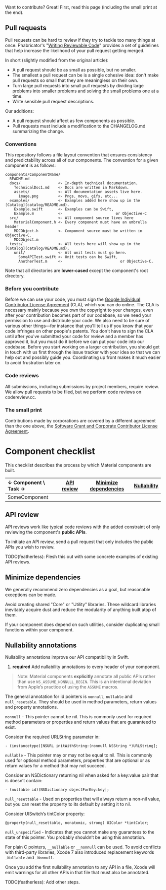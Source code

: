 Want to contribute? Great! First, read this page (including the small print at the end).

## Pull requests

Pull requests can be hard to review if they try to tackle too many things
at once. Phabricator's "[Writing Reviewable Code](https://secure.phabricator.com/book/phabflavor/article/writing_reviewable_code/)"
provides a set of guidelines that help increase the likelihood of your
pull request getting merged.

In short (slightly modified from the original article):

- A pull request should be as small as possible, but no smaller.
- The smallest a pull request can be is a single cohesive idea: don't
  make pull requests so small that they are meaningless on their own.
- Turn large pull requests into small pull requests by dividing large
  problems into smaller problems and solving the small problems one at
  a time.
- Write sensible pull request descriptions.

Our additions:

- A pull request should affect as few components as possible.
- Pull requests must include a modification to the CHANGELOG.md summarizing the
  change.

### Conventions

This repository follows a file layout convention that ensures consistency and
predictability across all of our components. The convention for a given
component is as follows:

    components/ComponentName/
      README.md
      docs/                 <- In-depth technical documentation.
        TechnicalDoc1.md    <- Docs are written in Markdown.
        assets/             <- All documentation assets live here.
          image.png         <- Pngs, movs, gifs, etc...
      examples/             <- Examples added here show up in the [Catalog](catalog/README.md).
        Example.swift       <- Examples can be Swift,
        Example.m           <-                        or Objective-C
      src/                  <- All component source lives here
        MaterialComponent.h <- Every component must have an umbrella header
        MDCObject.h         <- Component source must be written in Objective-C.
        MDCObject.m
      tests/                <- All tests here will show up in the [Catalog](catalog/README.md).
        unit/               <- All unit tests must go here.
          SomeAPITest.swift <- Unit tests can be Swift,
          AnotherTest.m     <-                          or Objective-C.

Note that all directories are **lower-cased** except the component's root
directory.

### Before you contribute

Before we can use your code, you must sign the
[Google Individual Contributor License Agreement](https://developers.google.com/open-source/cla/individual?csw=1)
(CLA), which you can do online. The CLA is necessary mainly because you own the
copyright to your changes, even after your contribution becomes part of our
codebase, so we need your permission to use and distribute your code. We also
need to be sure of various other things—for instance that you'll tell us if you
know that your code infringes on other people's patents. You don't have to sign
the CLA until after you've submitted your code for review and a member has
approved it, but you must do it before we can put your code into our codebase.
Before you start working on a larger contribution, you should get in touch with
us first through the issue tracker with your idea so that we can help out and
possibly guide you. Coordinating up front makes it much easier to avoid
frustration later on.

### Code reviews

All submissions, including submissions by project members, require review. We
allow pull requests to be filed, but we perform code reviews on codereview.cc.

### The small print

Contributions made by corporations are covered by a different agreement than
the one above, the [Software Grant and Corporate Contributor License Agreement](https://cla.developers.google.com/about/google-corporate).

# Component checklist

This checklist describes the process by which Material components are built.

| &darr; Component \ Task &rarr; | [API review](#api-review) | [Minimize dependencies](#minimize-dependencies) | [Nullability](#nullability-annotations) |
|:------------- |:-------------:|:-------------:|:-------------:|
| SomeComponent  |  |  |  |

## API review

API reviews work like typical code reviews with the added constraint of only reviewing the
component's **public APIs**.

To initiate an API review, send a pull request that only includes the public APIs you wish to
review.

TODO(featherless): Flesh this out with some concrete examples of existing API reviews.

## Minimize dependencies

We generally recommend zero dependencies as a goal, but reasonable exceptions can be made.

Avoid creating shared "Core" or "Utility" libraries. These wildcard libraries inevitably acquire
dust and reduce the modularity of anything built atop of them.

If your component does depend on such utilities, consider duplicating small functions within your
component.

## Nullability annotations

Nullability annotations improve our API compatibility in Swift.

1. **required** Add nullability annotations to every header of your component.

> Note: Material components **explicitly** annotate all public APIs rather than use
`NS_ASSUME_NONNULL_BEGIN`. This is an intentional deviation from Apple’s practice of using the
`ASSUME` macros.

The general annotation for id pointers is `nonnull`, `nullable` and `null_resetable`. They should be
used in method parameters, return values and property annotations.

`nonnull` - This pointer cannot be nil. This is commonly used for required method parameters or
properties and return values that are guaranteed to exist.

Consider the required URLString parameter in:

    - (instancetype)[NSURL initWithString:(nonnull NSString *)URLString];

`nullable` - This pointer may or may not be equal to nil.  This is commonly used for optional method
parameters, properties that are optional or as return values for a method that may not succeed.

Consider an NSDictionary returning nil when asked for a key:value pair that is doesn’t contain:

    - (nullable id)[NSDictionary objectForKey:key];

`null_resettable` - Used on properties that will always return a non-nil value, but you can reset
the property to its default by setting it to nil.

Consider UISwitch’s tintColor property:

    @property(null_resettable, nonatomic, strong) UIColor *tintColor;

`null_unspecified` - Indicates that you cannot make any guarantees to the state of this pointer. You
probably shouldn’t be using this annotation.

For plain C pointers, `__nullable` or `__nonnull` can be used.  To avoid conflicts with third-party
libraries, Xcode 7 also introduced replacement  keywords `_Nullable` and `_Nonnull`.

Once you add the first nullability annotation to any API in a file, Xcode will emit warnings for all
other APIs in that file that must also be annotated.

TODO(featherless): Add other steps.
